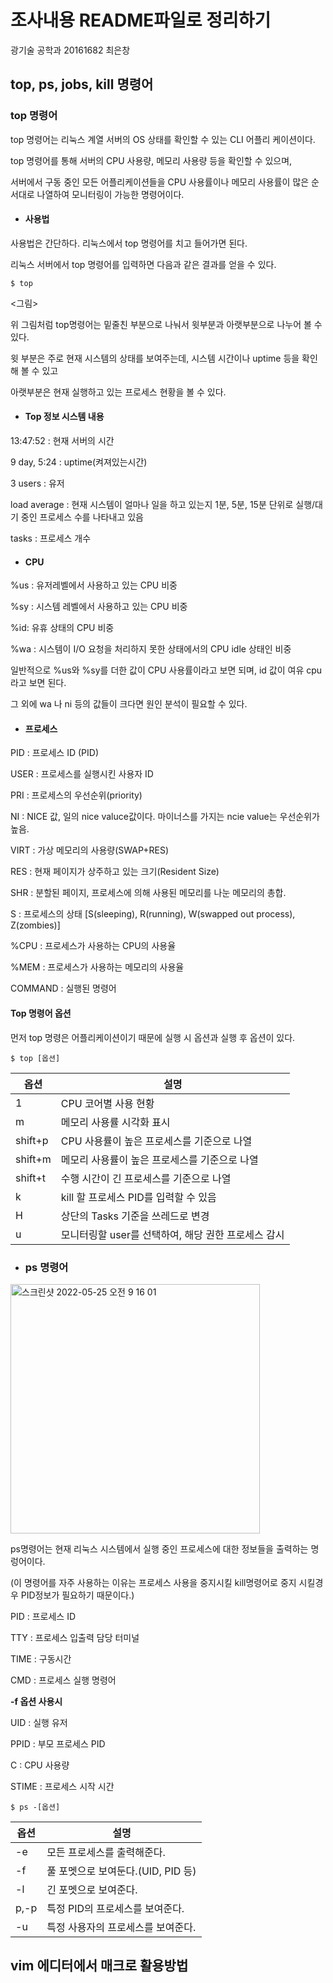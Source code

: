 # 조사내용 README파일로 정리하기
광기술 공학과 20161682 최은창

## top, ps, jobs, kill 명령어</br>

 ### top 명령어 

top 명령어는 리눅스 계열 서버의 OS 상태를 확인할 수 있는 CLI 어플리 케이션이다.

top 명령어를 통해 서버의 CPU 사용량, 메모리 사용량 등을 확인할 수 있으며, 

서버에서 구동 중인 모든 어플리케이션들을 CPU 사용률이나 메모리 사용률이 많은 순서대로 나열하여 모니터링이 가능한 명령어이다.


 * #### 사용법

사용법은 간단하다. 리눅스에서 top 명령어를 치고 들어가면 된다. 

리눅스 서버에서 top 명령어를 입력하면 다음과 같은 결과를 얻을 수 있다.

` $ top `

<그림>

위 그림처럼 top명령어는 밑줄친 부분으로 나눠서 윗부분과 아랫부분으로 나누어 볼 수 있다. 

윗 부분은 주로 현재 시스템의 상태를 보여주는데, 시스템 시간이나 uptime 등을 확인 해 볼 수 있고

아랫부분은 현재 실행하고 있는 프로세스 현황을 볼 수 있다.

* #### Top 정보 시스템 내용

13:47:52 : 현재 서버의 시간

9 day, 5:24 : uptime(켜져있는시간)

3 users : 유저

load average : 현재 시스템이 얼마나 일을 하고 있는지 1분, 5분, 15분 단위로 실행/대기 중인 프로세스 수를 나타내고 있음 

tasks : 프로세스 개수

* #### CPU

%us : 유저레벨에서 사용하고 있는 CPU 비중

%sy : 시스템 레벨에서 사용하고 있는 CPU 비중

%id: 유휴 상태의 CPU 비중

%wa : 시스템이 I/O 요청을 처리하지 못한 상태에서의 CPU idle 상태인 비중

일반적으로 %us와 %sy를 더한 값이 CPU 사용률이라고 보면 되며, id 값이 여유 cpu라고 보면 된다.

그 외에 wa 나 ni 등의 값들이 크다면 원인 분석이 필요할 수 있다.


* #### 프로세스 

PID : 프로세스 ID (PID)

USER : 프로세스를 실행시킨 사용자 ID

PRI : 프로세스의 우선순위(priority)

NI : NICE 값, 일의 nice valuce값이다. 마이너스를 가지는 ncie value는 우선순위가 높음.

VIRT : 가상 메모리의 사용량(SWAP+RES)

RES : 현재 페이지가 상주하고 있는 크기(Resident Size)

SHR : 분할된 페이지, 프로세스에 의해 사용된 메모리를 나눈 메모리의 총합.

S : 프로세스의 상태 [S(sleeping), R(running), W(swapped out process), Z(zombies)]

%CPU : 프로세스가 사용하는 CPU의 사용율

%MEM : 프로세스가 사용하는 메모리의 사용율

COMMAND : 실행된 명령어

#### Top 명령어 옵션
먼저 top 명령은 어플리케이션이기 때문에 실행 시 옵션과 실행 후 옵션이 있다.

`$ top [옵션]`

|옵션|설명|
|----|----|
|1|CPU 코어별 사용 현황|
|m|메모리 사용률 시각화 표시|
|shift+p|CPU 사용률이 높은 프로세스를 기준으로 나열|
|shift+m|메모리 사용률이 높은 프로세스를 기준으로 나열|
|shift+t|수행 시간이 긴 프로세스를 기준으로 나열|
|k|kill 할 프로세스 PID를 입력할 수 있음|
|H|상단의 Tasks 기준을 쓰레드로 변경|
|u|모니터링할 user를 선택하여, 해당 권한 프로세스 감시|

* ### ps 명령어 

<img width="399" alt="스크린샷 2022-05-25 오전 9 16 01" src="https://user-images.githubusercontent.com/83526046/170152352-0ad1ec1f-d3f1-4983-ae49-bb34951e5c07.png">

ps명령어는 현재 리눅스 시스템에서 실행 중인 프로세스에 대한 정보들을 출력하는 명렁어이다.

(이 명령어를 자주 사용하는 이유는 프로세스 사용을 중지시킬 kill명령어로 중지 시킬경우 PID정보가 필요하기 때문이다.)

PID : 프로세스 ID

TTY : 프로세스 입출력 담당 터미널

TIME : 구동시간

CMD : 프로세스 실행 명령어
 
 **-f 옵션 사용시**
 
 UID : 실행 유저
 
 PPID : 부모 프로세스 PID
 
 C : CPU 사용량
 
 STIME : 프로세스 시작 시간


` $ ps -[옵션] `

|옵션|설명|
|----|----|
|-e|모든 프로세스를 출력해준다.|
|-f|풀 포멧으로 보여둔다.(UID, PID 등)|
|-l|긴 포멧으로 보여준다.|
|p,-p|특정 PID의 프로세스를 보여준다.|
|-u|특정 사용자의 프로세스를 보여준다.|


## vim 에디터에서 매크로 활용방법
